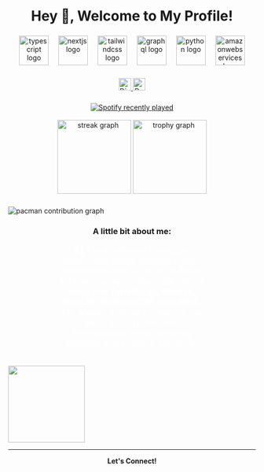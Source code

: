 <h1 align="center">Hey 👋, Welcome to My Profile!</h1>

### 

<div align="center">
  <!-- Tecnologias que você usa -->
  <img src="https://skillicons.dev/icons?i=ts" height="60" alt="typescript logo" />
  <img width="12" />
  <img src="https://skillicons.dev/icons?i=nextjs" height="60" alt="nextjs logo" />
  <img width="12" />
  <img src="https://skillicons.dev/icons?i=tailwind" height="60" alt="tailwindcss logo" />
  <img width="12" />
  <img src="https://skillicons.dev/icons?i=react" height="60" alt="graphql logo" />
  <img width="12" />
  <img src="https://skillicons.dev/icons?i=py" height="60" alt="python logo" />
  <img width="12" />
  <img src="https://skillicons.dev/icons?i=java" height="60" alt="amazonwebservices logo" />
</div>

### 

<div align="center">
  <a href="https://discord.com/users/pawsbny_" target="_blank">
    <img src="https://img.shields.io/static/v1?message=Discord&logo=discord&label=&color=7289DA&logoColor=white&style=for-the-badge" height="25" alt="Discord" />
  </a>
  <a href="https://dev.to/mateusjesus" target="_blank">
    <img src="https://img.shields.io/static/v1?message=Dev.to&logo=dev.to&label=&color=0A0A0A&logoColor=white&style=for-the-badge" height="25" alt="Dev.to" />
  </a>
</div>

###
<div align="center">
  <a href="https://open.spotify.com/user/jesusmateusmst">
    <img src="https://spotify-recently-played-readme.vercel.app/api?user=jesusmateusmst&count=5" alt="Spotify recently played"  />
  </a>
</div>

<br/>
<div align="center">
  <!-- Streak stats e Trophy -->
   <img src="https://streak-stats.demolab.com?user=Yrozxm&locale=en&mode=daily&theme=dracula&hide_border=false&border_radius=5&order=3" height="150" alt="streak graph"  />
  <img src="https://github-profile-trophy.vercel.app?username=mateusjesus&theme=dracula&column=-1&row=1&margin-w=8&margin-h=8&no-bg=false&no-frame=false&order=4" height="150" alt="trophy graph" />
</div>

###

<picture>
  <source media="(prefers-color-scheme: dark)" srcset="https://raw.githubusercontent.com/mateusjesus/mateusjesus/output/pacman-contribution-graph-dark.svg">
  <source media="(prefers-color-scheme: light)" srcset="https://raw.githubusercontent.com/mateusjesus/mateusjesus/output/pacman-contribution-graph.svg">
  <img alt="pacman contribution graph" src="https://raw.githubusercontent.com/mateusjesus/mateusjesus/output/pacman-contribution-graph.svg">
</picture>

###

<h3 align="center">A little bit about me:</h3>

<div align="center">
  <p style="color: white; font-size: 18px; width: 60%; text-align: center;">
    👨‍💻 I'm a software developer passionate about building robust applications with a focus on back-end technologies.  
    Currently diving deep into <strong>TypeScript, Next.js, NestJS, TailwindCSS, and AWS</strong>.  
    I'm always looking to improve my skills and explore new technologies, while creating efficient and scalable solutions.
  </p>
</div>
<br clear="center">

<img align="center" height="156" src="https://i.pinimg.com/originals/fa/30/03/fa3003626b296c420d7dd7e37f794293.gif"  />

---

<p align="center">
  <strong>Let's Connect!</strong>
</p>
